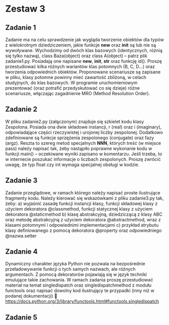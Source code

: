 # **Zestaw 3**
## **Zadanie 1**
Zadanie ma na celu sprawdzenie jak wygląda tworzenie obiektów dla typów z wielokrotnym dziedziczeniem,
jakie funkcje __new__ oraz __init__ są lub nie są wywoływane. Wychodzimy od dwóch klas bazowych
(identycznych, różnią się tylko nazwą), class Baza(object) oraz class A(object) – patrz plik zadanie1.py. Posiadają
one napisane __new__, __init__, __str__ oraz funkcję id(). Proszę przestudiować kilka różnych wariantów klas
potomnych (B, C, D…) oraz tworzenia odpowiednich obiektów. Proponowane scenariusze są zapisane w pliku,
klasy potomne powinny mieć zawartość zbliżoną, w celach studyjnych, do klas bazowych. W programie
uruchomieniowym prezentować (oraz potrafić przedyskutować co się dzieje) różne scenariusze, włączając
zagadnienie MRO (Method Resolution Order).

## **Zadanie 2**
W pliku zadanie2.py (załączonym) znajduje się szkielet kodu klasy Zespolona. Posiada ona dwie składowe
instancji, r (real) oraz i (imaginary), odpowiadające części rzeczywistej i urojonej liczby zespolonej. Dodatkowo
zdefiniowane są funkcje sprzężenia zespolonego (conjugate) oraz fazy (argz). Reszta to szereg metod specjalnych
__NNN__, których treść (w miejsce pass) należy napisać tak, żeby nastąpiło poprawne wykonanie kodu w funkcji
main() – oczekiwane wyniki zapisano w komentarzu. Jeśli trzeba, to w internecie poszukać informacje o liczbach
zespolonych. Proszę zwrócić uwagę, że typ float czy int wymaga specjalnej obsługi w kodzie.

## **Zadanie 3**
Zadanie przeglądowe, w ramach którego należy napisać proste ilustrujące fragmenty kodu. Należy
kierować się wskazówkami z pliku zadanie3.py tak, żeby:
a) wyjaśnić zasadę funkcji instancji klasy, funkcji składowej klasy z użyciem dekoratora @classmethod,
funkcji statycznej klasy z użyciem dekoratora @staticmethod
b) klasę abstrakcyjną, dziedziczącą z klasy ABC oraz metodę abstrakcyjną z użyciem dekoratora
@abstractmethod, wraz z klasami potomnymi i odpowiednimi implementacjami
c) przykład atrybutu klasy definiowanego z pomocą dekoratora @property oraz odpowiedniego
@nazwa.setter

## **Zadanie 4**
Dynamiczny charakter języka Python nie pozwala na bezpośrednie przeładowywanie funkcji o tych samych
nazwach, ale różnych argumentach. Z pomocą dekoratorów pojawiają się w język techniki emulujące takie
zachowania. W ramach zadania proszę przestudiować materiał na temat singledispatch oraz
singledispatchmethod z modułu functools oraz napisać dowolny kod ilustrujący te przypadki (inny niż
w podanej dokumentacji)  https://docs.python.org/3/library/functools.html#functools.singledispatch

## **Zadanie 5**
